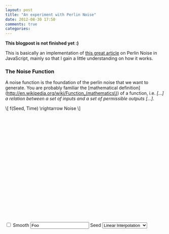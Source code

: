```yaml
---
layout: post
title: "An experiment with Perlin Noise"
date: 2012-08-30 17:50
comments: true
categories:
---
```


**This blogpost is not finished yet :)**

This is basically an implementation of [this great article](http://freespace.virgin.net/hugo.elias/models/m_perlin.htm) on Perlin Noise in JavaScript, mainly so that I gain a little understanding on how it works.


### The Noise Function



A noise function is the foundation of the perlin noise that we want to generate. You are probably familiar the [mathematical definition](http://en.wikipedia.org/wiki/Function_(mathematics\)) of a function, i.e. *[...] a relation between a set of inputs and a set of permissible outputs [...]*.



<div markdown="0">
\[
    f(Seed, Time) \rightarrow Noise
 \]
</div>

<!-- We need these so Maruku doesn't cry -->
<div class="text-right bs-docs-box">
    <div class="canvas-div">
        <div id="testy" style="height: 350px; width: 350px;"> </div>
    </div>
    <div class="bs-docs-box bs-docs-options" id="linearInterpolationOptions">
        <label>
            <input type="checkbox" name="smooth" /> Smooth
        </label>
        <label>
            <input type="text" name="seed" value="Foo" /> Seed
        </label>
        <label>
            <select name="interpolation">
                <option value="none">None</option>
                <option value="linear" selected="selected">Linear Interpolation</option>
                <option value="cosine">Cosine Interpolation</option>
            </select>
        </label>
    </div>
    <div style="clear: both"></div>
</div>
<!-- We need these so Maruku doesn't cry -->

<!-- We need these so Maruku doesn't cry -->
<script src="/experiments/perlin-noise/vendor/seedrandom.js" type="text/javascript"> </script>
<script src="/experiments/perlin-noise/canvas-util.js" type="text/javascript"> </script>
<script src="/experiments/perlin-noise/perlin-lib.js" type="text/javascript"> </script>
<script src="/experiments/perlin-noise/interpolation-graph.js" type="text/javascript"> </script>
<script src="/experiments/perlin-noise/perlin.js" type="text/javascript"> </script>
<!-- We need these so Maruku doesn't cry -->
